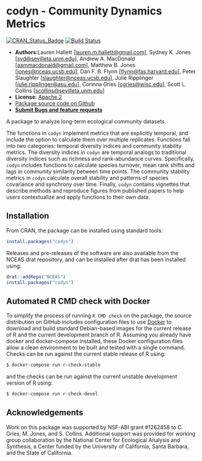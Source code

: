 # codyn - Community Dynamics Metrics

[![CRAN_Status_Badge](http://www.r-pkg.org/badges/version/codyn)](http://cran.r-project.org/package=codyn)
[![Build Status](https://travis-ci.org/laurenmh/codyn.png?branch=master)](https://travis-ci.org/laurenmh/codyn)


- **Authors**:Lauren Hallett [lauren.m.hallett@gmail.com], Sydney K. Jones [syd@sevilleta.unm.edu], Andrew A. MacDonald [aammacdonald@gmail.com], Matthew B. Jones [jones@nceas.ucsb.edu], Dan F. B. Flynn [flynn@fas.harvard.edu], Peter Slaughter [slaughter@nceas.ucsb.edu], Julie Ripplinger [julie.ripplinger@asu.edu], Corinna Gries [cgries@wisc.edu], Scott L. Collins [scollins@sevilleta.unm.edu]
- **License**: [Apache 2](http://opensource.org/licenses/Apache-2.0)
- [Package source code on Github](https://github.com/laurenmh/codyn)
- [**Submit Bugs and feature requests**](https://github.com/laurenmh/codyn/issues)

A package to analyze long-term ecological community datasets.

The functions in `codyn` implement metrics that are explicitly temporal, and include the option to calculate them over multiple replicates. Functions fall into two categories: temporal diversity indices and community stability metrics. The diversity indices in `codyn` are temporal analogs to traditional diversity indices such as richness and rank-abundance curves. Specifically, `codyn` includes functions to calculate species turnover, mean rank shifts and lags in community similarity between time points. The community stability metrics in `codyn` calculate overall stability and patterns of species covariance and synchrony over time. Finally, `codyn` contains vignettes that describe methods and reproduce figures from published papers to help users contextualize and apply functions to their own data.

## Installation
From CRAN, the package can be installed using standard tools:
```R
install.packages("codyn")
```

Releases and pre-releases of the software are also available from the NCEAS drat repository, and
can be installed after drat has been installed using:
```R
drat::addRepo("NCEAS")
install.packages("codyn")
```

## Automated R CMD check with Docker

To simplify the process of running `R CMD check` on the package, the source distribution on GitHub includes configuration
files to use [Docker](https://www.docker.com/) to download and build standard Debian-based images for the current release of 
R and the current development branch of R. Assuming you already have docker and docker-compose installed, these Docker 
configuration files allow a clean environment to be built and tested with a single command.  Checks can be run against the 
current stable release of R using:

```bash
$ docker-compose run r-check-stable
```

and the checks can be run against the current unstable development version of R using:

```bash
$ docker-compose run r-check-devel
```

## Acknowledgements
Work on this package was supported by NSF-ABI grant #1262458 to C. Gries, M. Jones, and S. Collins. Additional support
was provided for working group collaboration by the National Center for Ecological Analysis and Synthesis, a Center funded by the University of California, Santa Barbara, and the State of California.

